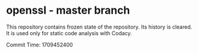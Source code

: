 # openssl - master branch

This repository contains frozen state of the repository.
Its history is cleared. It is used only for static code
analysis with Codacy.

Commit Time: 1709452400
